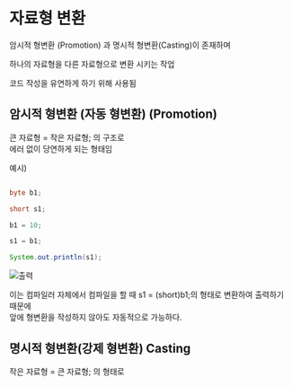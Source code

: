 


# 자료형 변환 

암시적 형변환 (Promotion) 과 명시적 형변환(Casting)이 존재하며   

하나의 자료형을 다른 자료형으로 변환 시키는 작업   

코드 작성을 유연하게 하기 위해 사용됨   


## 암시적 형변환 (자동 형변환) (Promotion)

큰 자료형 = 작은 자료형; 의 구조로  
에러 없이 당연하게 되는 형태임   

예시)   

```java

byte b1;

short s1;

b1 = 10;

s1 = b1; 

System.out.println(s1);

```

![출력]()


이는 컴파일러 자체에서 컴파일을 할 때 s1 = (short)b1;의 형태로 변환하여 출력하기 때문에  
앞에 형변환을 작성하지 않아도 자동적으로 가능하다.  


## 명시적 형변환(강제 형변환) Casting

작은 자료형 = 큰 자료형; 의 형태로 


